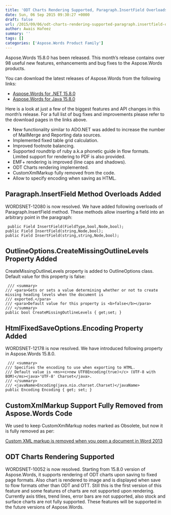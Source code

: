 ```yaml
---
title: 'ODT Charts Rendering Supported, Paragraph.InsertField Overloads Added, Fixed Table Grid Calculation and many other Improvements Added in Aspose.Words 15.8.0'
date: Sun, 06 Sep 2015 09:30:27 +0000
draft: false
url: /2015/09/06/odt-charts-rendering-supported-paragraph.insertfield-overloads-added-fixed-table-grid-calculation-and-many-other-improvements-added-in-aspose.words-15.8.0/
author: Awais Hafeez
summary: ''
tags: []
categories: ['Aspose.Words Product Family']
---
```


[](http://www.aspose.com/.net/word-component.aspx)Aspose.Words 15.8.0 has been released. This month’s release contains over 98 useful new features, enhancements and bug fixes to the Aspose.Words products.

You can download the latest releases of Aspose.Words from the following links:

*   [Aspose.Words for .NET 15.8.0][1]
*   [Aspose.Words for Java 15.8.0][2]

Here is a look at just a few of the biggest features and API changes in this month’s release. For a full list of bug fixes and improvements please refer to the download pages in the links above.

*   New functionality similar to ADO.NET was added to increase the number of MailMerge and Reporting data sources.
*   Implemented fixed table grid calculation.
*   Improved footnote balancing.
*   Supported roundtrip of ruby a.k.a phonetic guide in flow formats. Limited support for rendering to PDF is also provided.
*   EMF+ rendering is improved (line caps and shadows).
*   ODT Charts rendering implemented.
*   CustomXmlMarkup fully removed from the code.
*   Allow to specify encoding when saving as HTML.

## Paragraph.InsertField Method Overloads Added

WORDSNET-12080 is now resolved. We have added following overloads of Paragraph.InsertField method. These methods allow inserting a field into an arbitrary point in the paragraph:

```
 public Field InsertField(FieldType,bool,Node,bool);
public Field InsertField(string,Node,bool);
public Field InsertField(string,string,Node,bool); 
```

## OutlineOptions.CreateMissingOutlineLevels Property Added

CreateMissingOutlineLevels property is added to OutlineOptions class. Default value for this property is false:

```
 /// <summary>
/// <para>Gets or sets a value determining whether or not to create missing heading levels when the document is
/// exported.</para>
/// <para>Default value for this property is <b>false</b></para>
/// </summary>
public bool CreateMissingOutlineLevels { get;set; } 
```

## HtmlFixedSaveOptions.Encoding Property Added

WORDSNET-12178 is now resolved. We have introduced following property in Aspose.Words 15.8.0.

```
 /// <summary>
/// Specifies the encoding to use when exporting to HTML.
/// Default value is <ms><c>new UTF8Encoding(true)</c> (UTF-8 with BOM)</ms><java>'UTF-8' Charset</java>.
/// </summary>
/// <javaName>Encoding(java.nio.charset.Charset)</javaName>
public Encoding Encoding { get; set; } 
```

## CustomXmlMarkup Support Fully Removed from Aspose.Words Code

We used to keep CustomXmlMarkup nodes marked as Obsolete, but now it is fully removed as per:

[Custom XML markup is removed when you open a document in Word 2013][3]

## ODT Charts Rendering Supported

WORDSNET-10052 is now resolved. Starting from 15.8.0 version of Aspose.Words, it supports rendering of ODT charts upon saving to fixed page formats. Also chart is rendered to image and is displayed when save to flow formats other than ODT and OTT. Still this is the first version of this feature and some features of charts are not supported upon rendering. Currently axis titles, trend lines, error bars are not supported, also stock and surface charts are not fully supported. These features will be supported in the future versions of Aspose.Words.




[1]: http://www.aspose.com/community/files/51/.net-components/aspose.words-for-.net/default.aspx
[2]: http://www.aspose.com/community/files/72/java-components/aspose.words-for-java/default.aspx
[3]: http://support.microsoft.com/kb/2761189




